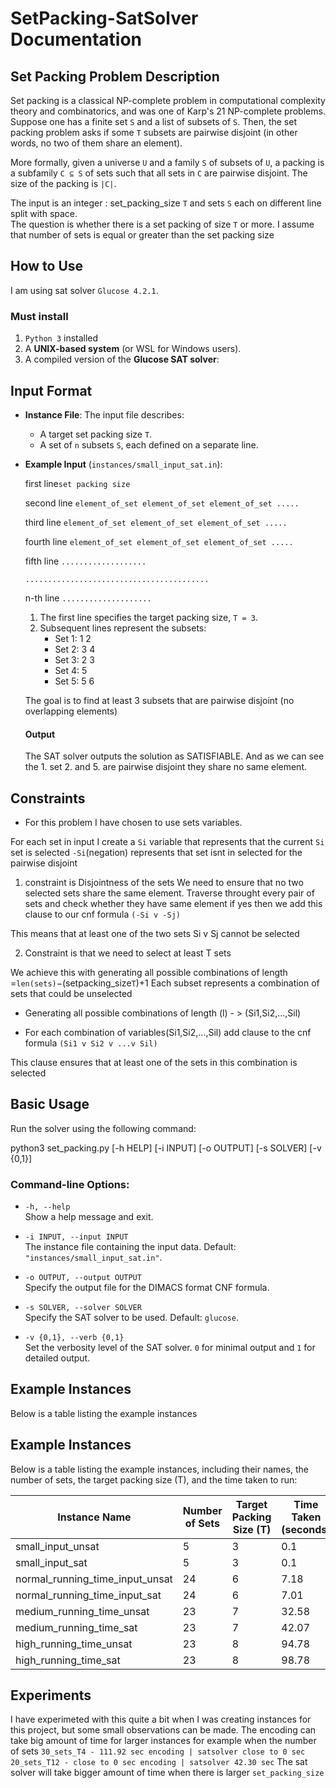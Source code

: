 # SetPacking-SatSolver Documentation

## Set Packing Problem Description

Set packing is a classical NP-complete problem in computational complexity theory and combinatorics, and was one of Karp's 21 NP-complete problems. Suppose one has a finite set `S` and a list of subsets of `S`. Then, the set packing problem asks if some `T` subsets are pairwise disjoint (in other words, no two of them share an element).

More formally, given a universe `U` and a family `S` of subsets of `U`, a packing is a subfamily `C ⊆ S` of sets such that all sets in `C` are pairwise disjoint. The size of the packing is `|C|`. 

The input is an integer : set_packing_size `T` and sets `S` each on different line split with space.  
The question is whether there is a set packing of size `T` or more.
I assume that number of sets is equal or greater than the set packing size


## How to Use

I am using sat solver `Glucose 4.2.1`.
###  Must install
1. `Python 3` installed
2. A **UNIX-based system** (or WSL for Windows users).
3. A compiled version of the **Glucose SAT solver**:


## Input Format

- **Instance File**: The input file describes:
  - A target set packing size `T`.
  - A set of `n` subsets `S`, each defined on a separate line.
- **Example Input** (`instances/small_input_sat.in`):

    first line`set packing size`

    second line `element_of_set element_of_set element_of_set .....`

    third line `element_of_set element_of_set element_of_set .....`

    fourth line `element_of_set element_of_set element_of_set .....`

    fifth line `...................`

    `.........................................`

    n-th line `....................`

    1. The first line specifies the target packing size, `T = 3`.
    2. Subsequent lines represent the subsets:
        - Set 1: 1 2
        - Set 2: 3 4
        - Set 3: 2 3
        - Set 4: 5
        - Set 5: 5 6

    The goal is to find at least 3 subsets that are pairwise disjoint (no overlapping elements)
    #### Output

    The SAT solver outputs the solution as SATISFIABLE. 
    And as we can see the 1. set  2. and 5. are pairwise disjoint they share no same element.


## Constraints
- For this problem I have chosen to use sets variables.

For each set in input I create a `Si` variable that represents that the current `Si` set is selected `-Si`(negation) represents that set isnt in selected for the pairwise disjoint 

1. constraint is Disjointness of the sets 
We need to ensure that no two selected sets share the same element.
Traverse throught every pair of sets and check whether they have same element if yes then we add 
this clause to our cnf formula `(-Si v -Sj)`

This means that at least one of the two sets Si v Sj cannot be selected

2. Constraint is that we need to select at least T sets

We achieve this with generating all possible combinations of length =`len(sets)`−(setpacking_size`T`)+1
Each subset represents a combination of sets that could be unselected

- Generating all possible combinations of length (l) - > (Si1,Si2,...,Sil)

- For each combination of variables(Si1,Si2,...,Sil) add clause to the cnf formula 
`(Si1 v Si2 v ...v Sil)`

This clause ensures that at least one of the sets in this combination is selected



## Basic Usage

Run the solver using the following command:

python3 set_packing.py [-h HELP] [-i INPUT] [-o OUTPUT] [-s SOLVER] [-v {0,1}]

### Command-line Options:

- `-h, --help`  
  Show a help message and exit.

- `-i INPUT, --input INPUT`  
  The instance file containing the input data. Default: `"instances/small_input_sat.in"`.

- `-o OUTPUT, --output OUTPUT`  
  Specify the output file for the DIMACS format CNF formula.

- `-s SOLVER, --solver SOLVER`  
  Specify the SAT solver to be used. Default: `glucose`.

- `-v {0,1}, --verb {0,1}`  
  Set the verbosity level of the SAT solver. `0` for minimal output and `1` for detailed output.


## Example Instances

Below is a table listing the example instances
## Example Instances

Below is a table listing the example instances, including their names, the number of sets, the target packing size (T), and the time taken to run:

| Instance Name                   | Number of Sets | Target Packing Size (T) | Time Taken (seconds) |
|---------------------------------|----------------|--------------------------|-----------------------|
| small_input_unsat               | 5              | 3                        | 0.1                   |
| small_input_sat                 | 5              | 3                        | 0.1                   |
| normal_running_time_input_unsat | 24             | 6                        | 7.18                  |
| normal_running_time_input_sat   | 24             | 6                        | 7.01                  |
| medium_running_time_unsat       | 23             | 7                        | 32.58                 |
| medium_running_time_sat         | 23             | 7                        | 42.07                 |
| high_running_time_unsat         | 23             | 8                        | 94.78                 |
| high_running_time_sat           | 23             | 8                        | 98.78                 |


## Experiments
I have experimeted with this quite a bit when I was creating instances for this project, but some small observations can be made.
The encoding can take big amount of time for larger instances for example when the number of sets
`30_sets_T4 - 111.92 sec encoding | satsolver close to 0 sec`
`20_sets_T12 - close to 0 sec encoding | satsolver 42.30 sec`
The sat solver will take bigger amount of time when there is larger `set_packing_size`